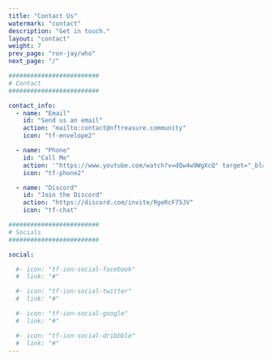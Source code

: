 ```yaml
---
title: "Contact Us"
watermark: "contact"
description: "Get in touch."
layout: "contact"
weight: 7
prev_page: "ron-jay/who"
next_page: "/"

#########################
# Contact
#########################

contact_info:
  - name: "Email"
    id: "Send us an email"
    action: "mailto:contact@nftreasure.community"
    icon: "tf-envelope2"

  - name: "Phone"
    id: "Call Me"
    action: '"https://www.youtube.com/watch?v=dQw4w9WgXcQ" target="_blank"'
    icon: "tf-phone2"

  - name: "Discord"
    id: "Join the Discord"
    action: "https://discord.com/invite/RgeRcF75JV"
    icon: "tf-chat"

#########################
# Socials
#########################

social:

  #- icon: "tf-ion-social-facebook"
  #  link: "#"

  #- icon: "tf-ion-social-twitter"
  #  link: "#"

  #- icon: "tf-ion-social-google"
  #  link: "#"

  #- icon: "tf-ion-social-dribbble"
  #  link: "#"
---
```

